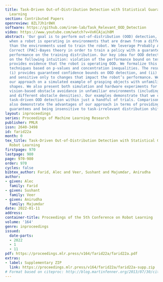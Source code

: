 ```yaml
---
title: Task-Driven Out-of-Distribution Detection with Statistical Guarantees for Robot
  Learning
section: Contributed Papers
openreview: 8ZL7Jh1r8WX
software: https://github.com/irom-lab/Task_Relevant_OOD_Detection
video: https://www.youtube.com/watch?v=VxKCAjaih8M
abstract: 'Our goal is to perform out-of-distribution (OOD) detection, i.e., to detect
  when a robot is operating in environments that are drawn from a different distribution
  than the environments used to train the robot. We leverage Probably Approximately
  Correct (PAC)-Bayes theory in order to train a policy with a guaranteed bound on
  performance on the training distribution. Our key idea for OOD detection then relies
  on the following intuition: violation of the performance bound on test environments
  provides evidence that the robot is operating OOD. We formalize this via statistical
  techniques based on p-values and concentration inequalities. The resulting approach
  (i) provides guaranteed confidence bounds on OOD detection, and (ii) is task-driven
  and sensitive only to changes that impact the robot’s performance. We demonstrate
  our approach on a simulated example of grasping objects with unfamiliar poses or
  shapes. We also present both simulation and hardware experiments for a drone performing
  vision-based obstacle avoidance in unfamiliar environments (including wind disturbances
  and different obstacle densities). Our examples demonstrate that we can perform
  task-driven OOD detection within just a handful of trials. Comparisons with baselines
  also demonstrate the advantages of our approach in terms of providing statistical
  guarantees and being insensitive to task-irrelevant distribution shifts.'
layout: inproceedings
series: Proceedings of Machine Learning Research
publisher: PMLR
issn: 2640-3498
id: farid22a
month: 0
tex_title: Task-Driven Out-of-Distribution Detection with Statistical Guarantees for
  Robot Learning
firstpage: 970
lastpage: 980
page: 970-980
order: 970
cycles: false
bibtex_author: Farid, Alec and Veer, Sushant and Majumdar, Anirudha
author:
- given: Alec
  family: Farid
- given: Sushant
  family: Veer
- given: Anirudha
  family: Majumdar
date: 2022-01-11
address:
container-title: Proceedings of the 5th Conference on Robot Learning
volume: '164'
genre: inproceedings
issued:
  date-parts:
  - 2022
  - 1
  - 11
pdf: https://proceedings.mlr.press/v164/farid22a/farid22a.pdf
extras:
- label: Supplementary ZIP
  link: https://proceedings.mlr.press/v164/farid22a/farid22a-supp.zip
# Format based on citeproc: http://blog.martinfenner.org/2013/07/30/citeproc-yaml-for-bibliographies/
---
```


